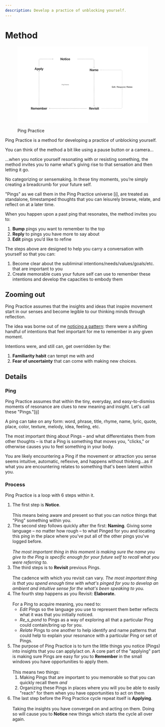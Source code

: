 ```yaml
---
description: Develop a practice of unblocking yourself.
---
```


# Method

<figure><img src=".gitbook/assets/Cards_Sketching.png" alt="A circular diagram showing Ping Practice&#x27;s steps: Name, Notice, Revisit, Edit/Respond/Relate, Remember, and Apply"><figcaption><p>Ping Practice</p></figcaption></figure>

Ping Practice is a method for developing a practice of unblocking yourself.

You can think of the method a bit like using a pause button or a camera...

...when you notice yourself resonating with or resisting something, the method invites you to name what's giving rise to that sensation and then letting it go.&#x20;

No categorizing or sensemaking. In these tiny moments, you’re simply creating a breadcrumb for your future self.

"Pings" as we call them in the Ping Practice universe [\[i\]](https://www.are.na/block/24322667),  are treated as standalone, timestamped thoughts that you can leisurely browse, relate, and reflect on at a later time.&#x20;

When you happen upon a past ping that resonates, the method invites you to:

1. **Bump** pings you want to remember to the top&#x20;
2. **Reply** to pings you have more to say about&#x20;
3. **Edit** pings you’d like to refine&#x20;

The steps above are designed to help you carry a conversation with yourself so that you can:

1. Become clear about the subliminal intentions/needs/values/goals/etc. that are important to you
2. Create memorable cues your future self can use to remember these intentions and develop the capacities to embody them

## Zooming out

Ping Practice assumes that the insights and ideas that inspire movement start in our senses and become legible to our thinking minds through reflection.

The idea was borne out of me [noticing a pattern](needs.md): there were a shifting handful of intentions that feel important for me to remember in any given moment.

Intentions were, and still can, get overridden by the:

1. **Familiarity habit** can tempt me with and&#x20;
2. **Fear of uncertainty** that can come with making new choices.

## Details

### Ping

Ping Practice assumes that within the tiny, everyday, and easy-to-dismiss moments of resonance are clues to new meaning and insight. Let's call  these "Pings."[\[ii\]](https://www.are.na/block/24322667)

A ping can take on any form: word, phrase, title, rhyme, name, lyric, quote, place, color, texture, melody, idea, feeling, etc.

The most important thing about Pings – and what differentiates them from other thoughts – is that a Ping is something that moves you, "clicks," or otherwise causes you to feel something in your body.

You are likely encountering a Ping if the movement or attraction you sense seems intuitive, automatic, reflexive, and happens without thinking...as if what you are encountering relates to something that's been latent within you.&#x20;

### Process

Ping Practice is a loop with 6 steps within it.

1. The first step is **Notice**. \
   \
   This means being aware and present so that you can notice things that "Ping" something within you.
2. The second step follows quickly after the first: **Naming**. Giving some language – no matter how rough – to what Pinged for you and locating this ping in the place where you've put all of the other pings you've logged before.\
   \
   _The most important thing in this moment is making sure the name you give to the Ping is specific enough for your future self to recall what you were referring to._
3. The third steps is to **Revisit** previous Pings. \
   \
   The cadence with which you revisit can vary. _The most important thing is that you spend enough time with what's pinged for you  to develop an ambient and intuitive sense for the what's been speaking to you._&#x20;
4. The fourth step happens as you Revisit: **Elaborate.** \
   \
   For a Ping to acquire meaning, you need to:
   * _Edit_ Pings so the language you use to represent them better reflects what it was that you initially noticed.
   * _Re_s_pond_ to Pings as a way of exploring all that a particular Ping could contain/bring up for you.
   * _Relate_ Pings to one another to help identify and name patterns that could help to explain your resonance with a particular Ping or set of Pings.
5. The purpose of Ping Practice is to turn the little things you notice (Pings) into insights that you can apply/act on. A core part of the "applying" part is making sure Pings are easy for you to **Remember** in the small windows you have opportunities to apply them. \
   \
   This means two things:
   1. Making Pings that are important to you memorable so that you can quickly recall them _and_
   2. Organizing these Pings in places where you will you be able to easily "reach" for them when you have opportunities to act on them
6. The last step before the Ping Practice cycle repeat itself is **Applying**. \
   \
   Taking the insights you have converged on and acting on them. Doing so will cause you to **Notice** new things which starts the cycle all over again.



